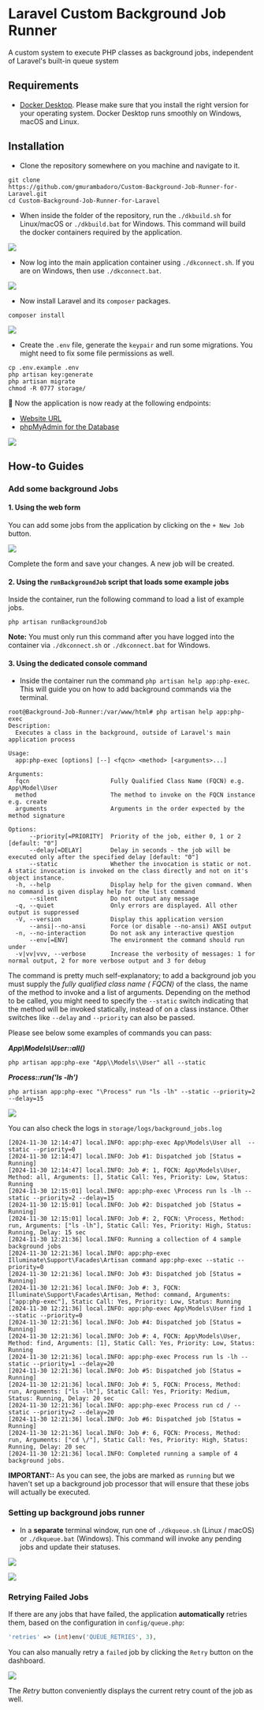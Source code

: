 # Laravel Custom Background Job Runner

A custom system to execute PHP classes as background jobs, independent of Laravel's built-in queue system

## Requirements

- [Docker Desktop](https://www.docker.com/products/docker-desktop/). Please make sure that you install the right version
  for your operating system. Docker Desktop runs smoothly on Windows, macOS and Linux.

## Installation

- Clone the repository somewhere on you machine and navigate to it.

```shell
git clone
https://github.com/gmurambadoro/Custom-Background-Job-Runner-for-Laravel.git
cd Custom-Background-Job-Runner-for-Laravel
```

- When inside the folder of the repository, run the `./dkbuild.sh` for Linux/macOS or `./dkbuild.bat` for Windows. This
  command will build the docker containers required by the application.

![](./.screenshots/build.png)

- Now log into the main application container using `./dkconnect.sh`. If you are on Windows, then use `./dkconnect.bat`.

![](./.screenshots/connect.png)

- Now install Laravel and its `composer` packages.

`composer install`

![](./.screenshots/composer.png)

- Create the `.env` file, generate the `keypair` and run some migrations. You might need to fix some file permissions as
  well.

```shell
cp .env.example .env
php artisan key:generate
php artisan migrate
chmod -R 0777 storage/
```

🎉 Now the application is now ready at the following endpoints:

- [Website URL](http://localhost:42880)
- [phpMyAdmin for the Database](http://localhost:42881)

![](./.screenshots/application.png)

## How-to Guides

### Add some background Jobs

#### 1. Using the web form

You can add some jobs from the application by clicking on the `+ New Job` button.

![](./.screenshots/new-job.png)

Complete the form and save your changes. A new job will be created.

#### 2. Using the `runBackgroundJob` script that loads some example jobs

Inside the container, run the following command to load a list of example jobs.

```shell
php artisan runBackgroundJob
```

**Note:** You must only run this command after you have logged into the container via `./dkconnect.sh` or
`./dkconnect.bat` for Windows.

#### 3. Using the dedicated console command

- Inside the container run the command `php artisan help app:php-exec`. This will guide you on how to add background
  commands via the terminal.

```text
root@Background-Job-Runner:/var/www/html# php artisan help app:php-exec
Description:
  Executes a class in the background, outside of Laravel's main application process

Usage:
  app:php-exec [options] [--] <fqcn> <method> [<arguments>...]

Arguments:
  fqcn                       Fully Qualified Class Name (FQCN) e.g. App\Model\User
  method                     The method to invoke on the FQCN instance e.g. create
  arguments                  Arguments in the order expected by the method signature

Options:
      --priority[=PRIORITY]  Priority of the job, either 0, 1 or 2 [default: "0"]
      --delay[=DELAY]        Delay in seconds - the job will be executed only after the specified delay [default: "0"]
      --static               Whether the invocation is static or not. A static invocation is invoked on the class directly and not on it's object instance.
  -h, --help                 Display help for the given command. When no command is given display help for the list command
      --silent               Do not output any message
  -q, --quiet                Only errors are displayed. All other output is suppressed
  -V, --version              Display this application version
      --ansi|--no-ansi       Force (or disable --no-ansi) ANSI output
  -n, --no-interaction       Do not ask any interactive question
      --env[=ENV]            The environment the command should run under
  -v|vv|vvv, --verbose       Increase the verbosity of messages: 1 for normal output, 2 for more verbose output and 3 for debug

```

The command is pretty much self-explanatory; to add a background job you must supply the *fully qualified class name (
FQCN)* of the class, the name of the method to invoke and a list of arguments. Depending on the method to be called, you
might need to specify the `--static` switch
indicating that the method will be invoked statically, instead of on a class instance. Other switches like `--delay` and
`--priority` can also be passed.

Please see below some examples of commands you can pass:

**<em>App\Models\User::all()</em>**

```shell
php artisan app:php-exe "App\\Models\\User" all --static
```

**<em>Process::run('ls -lh')</em>**

```shell
php artisan app:php-exec "\Process" run "ls -lh" --static --priority=2 --delay=15
```

![](./.screenshots/pending-jobs.png)

You can also check the logs in `storage/logs/background_jobs.log`

```text
[2024-11-30 12:14:47] local.INFO: app:php-exec App\Models\User all  --static --priority=0  
[2024-11-30 12:14:47] local.INFO: Job #1: Dispatched job [Status = Running]  
[2024-11-30 12:14:47] local.INFO: Job #: 1, FQCN: App\Models\User, Method: all, Arguments: [], Static Call: Yes, Priority: Low, Status: Running  
[2024-11-30 12:15:01] local.INFO: app:php-exec \Process run ls -lh --static --priority=2 --delay=15  
[2024-11-30 12:15:01] local.INFO: Job #2: Dispatched job [Status = Running]  
[2024-11-30 12:15:01] local.INFO: Job #: 2, FQCN: \Process, Method: run, Arguments: ["ls -lh"], Static Call: Yes, Priority: High, Status: Running, Delay: 15 sec  
[2024-11-30 12:21:36] local.INFO: Running a collection of 4 sample background jobs  
[2024-11-30 12:21:36] local.INFO: app:php-exec Illuminate\Support\Facades\Artisan command app:php-exec --static --priority=0  
[2024-11-30 12:21:36] local.INFO: Job #3: Dispatched job [Status = Running]  
[2024-11-30 12:21:36] local.INFO: Job #: 3, FQCN: Illuminate\Support\Facades\Artisan, Method: command, Arguments: ["app:php-exec"], Static Call: Yes, Priority: Low, Status: Running  
[2024-11-30 12:21:36] local.INFO: app:php-exec App\Models\User find 1 --static --priority=0  
[2024-11-30 12:21:36] local.INFO: Job #4: Dispatched job [Status = Running]  
[2024-11-30 12:21:36] local.INFO: Job #: 4, FQCN: App\Models\User, Method: find, Arguments: [1], Static Call: Yes, Priority: Low, Status: Running  
[2024-11-30 12:21:36] local.INFO: app:php-exec Process run ls -lh --static --priority=1 --delay=20  
[2024-11-30 12:21:36] local.INFO: Job #5: Dispatched job [Status = Running]  
[2024-11-30 12:21:36] local.INFO: Job #: 5, FQCN: Process, Method: run, Arguments: ["ls -lh"], Static Call: Yes, Priority: Medium, Status: Running, Delay: 20 sec  
[2024-11-30 12:21:36] local.INFO: app:php-exec Process run cd / --static --priority=2 --delay=20  
[2024-11-30 12:21:36] local.INFO: Job #6: Dispatched job [Status = Running]  
[2024-11-30 12:21:36] local.INFO: Job #: 6, FQCN: Process, Method: run, Arguments: ["cd \/"], Static Call: Yes, Priority: High, Status: Running, Delay: 20 sec  
[2024-11-30 12:21:36] local.INFO: Completed running a sample of 4 background jobs.  

```

**IMPORTANT::** As you can see, the jobs are marked as `running` but we haven't set up a background job processor that
will ensure that these jobs will actually be executed.

### Setting up background jobs runner

- In a **separate** terminal window, run one of `./dkqueue.sh` (Linux / macOS) or
  `./dkqueue.bat` (Windows). This command will invoke any pending jobs and update their statuses.

![](./.screenshots/queue.png)

![](./.screenshots/queue-output.png)

### Retrying Failed Jobs

If there are any jobs that have failed, the application **automatically** retries them, based on the configuration in
`config/queue.php`:

```php
'retries' => (int)env('QUEUE_RETRIES', 3),
```

You can also manually retry a `failed` job by clicking the `Retry` button on the dashboard.

![](./.screenshots/job-retry.png)

The *Retry* button conveniently displays the current retry count of the job as well.
